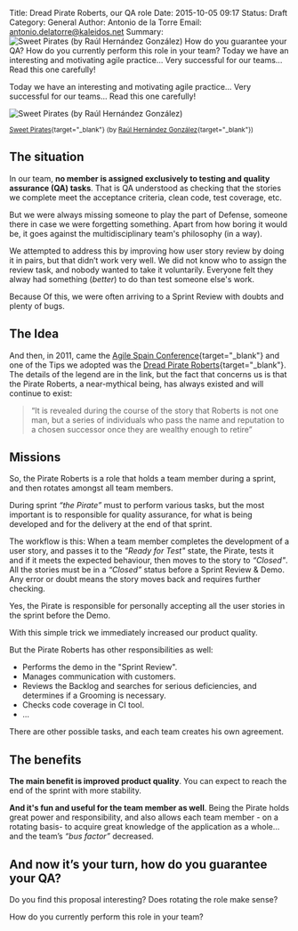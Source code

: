 Title: Dread Pirate Roberts, our QA role
Date: 2015-10-05 09:17
Status: Draft
Category: General
Author: Antonio de la Torre
Email: antonio.delatorre@kaleidos.net
Summary:![Sweet Pirates (by Raúl Hernández González)]({filename}/images/2015-10-05_dread_pirate_roberts_our_QA_role/sweet_pirate-raul_hernandez_gonzalez.jpg) How do you guarantee your QA? How do you currently perform this role in your team? Today we have an interesting and motivating agile practice… Very successful for our teams... Read this one carefully!

Today we have an interesting and motivating agile practice… Very successful for our teams... Read this one carefully!

![Sweet Pirates (by Raúl Hernández González)]({filename}/images/2015-10-05_dread_pirate_roberts_our_QA_role/sweet_pirate-raul_hernandez_gonzalez.jpg)

<small>[Sweet Pirates](https://www.flickr.com/photos/rahego/5415828130/ "'Sweet Pirate' in Flickr"){target="_blank"} (by [Raúl Hernández González](https://www.flickr.com/photos/rahego/ "Raul's profile in Flickr"){target="_blank"})</small>


## The situation

In our team, **no member is assigned exclusively to testing and quality assurance (QA) tasks**. That is QA understood as checking that the stories we complete meet the acceptance criteria, clean code, test coverage, etc.

But we were always missing someone to play the part of Defense,  someone there in case we were forgetting something. Apart from how boring it would be, it goes against the multidisciplinary team's philosophy (in a way).

We attempted to address this by improving how user story review by doing it in pairs, but that didn’t work very well. We did not know who to assign the review task, and nobody wanted to take it voluntarily. Everyone felt they alway had something (*better*) to do than test someone else's work.

Because Of this, we were often arriving to a Sprint Review with doubts and plenty of bugs.


## The Idea

And then, in 2011, came the [Agile Spain Conference](http://conferencia2011.agile-spain.org/ "Agile Spain Conference 2011 web page"){target="_blank"} and one of the Tips we adopted was the [Dread Pirate Roberts](http://en.wikipedia.org/wiki/Dread_Pirate_Roberts "See 'Dread Pirate Roberts' in the Wikipedia"){target="_blank"}. The details of the legend are in the link, but the fact that concerns us is that the Pirate Roberts, a near-mythical being, has always existed and will continue to exist:

> “It is revealed during the course of the story that Roberts is not one man, but a series of individuals who pass the name and reputation to a chosen successor once they are wealthy enough to retire”


## Missions

So, the Pirate Roberts is a role that holds a team member during a sprint, and then rotates amongst all team members.

During sprint *“the Pirate”* must to perform various tasks, but the most important is to responsible for quality assurance, for what is being developed and for the delivery at the end of that sprint.

The workflow is this: When a team member completes the development of a user story, and passes it to the *"Ready for Test"* state, the Pirate, tests it and if it meets the expected behaviour, then moves to the story to *“Closed"*. All the stories must be in a *“Closed”* status before a Sprint Review & Demo. Any error or doubt means the story moves back and requires further checking.

Yes, the Pirate is responsible for personally accepting all the user stories in the sprint before the Demo.

With this simple trick we immediately increased our product quality.

But the Pirate Roberts has other responsibilities as well:

- Performs the demo in the "Sprint Review".
- Manages communication with customers.
- Reviews the Backlog and searches for serious deficiencies, and determines if a Grooming is necessary.
- Checks code coverage in CI tool.
- ...

There are other possible tasks, and each team creates his own agreement.


## The benefits

**The main benefit is improved product quality**. You can expect to reach the end of the sprint with more stability.

**And it's fun and useful for the team member as well**. Being the Pirate holds great power and responsibility, and also allows each team member - on a rotating basis-  to acquire great knowledge of the application as a whole… and the team’s *“bus factor”* decreased.


## And now it’s your turn, how do you guarantee your QA?

Do you find this proposal interesting? Does rotating the role make sense?

How do you currently perform this role in your team?

